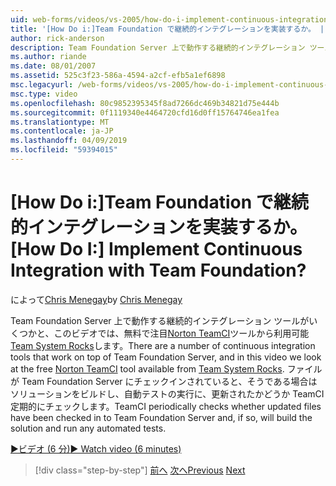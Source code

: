 ```yaml
---
uid: web-forms/videos/vs-2005/how-do-i-implement-continuous-integration-with-team-foundation
title: '[How Do i:]Team Foundation で継続的インテグレーションを実装するか。 | Microsoft Docs'
author: rick-anderson
description: Team Foundation Server 上で動作する継続的インテグレーション ツールがいくつかと、このビデオで無料の Norton TeamCI ツールのどに注目しています.
ms.author: riande
ms.date: 08/01/2007
ms.assetid: 525c3f23-586a-4594-a2cf-efb5a1ef6898
msc.legacyurl: /web-forms/videos/vs-2005/how-do-i-implement-continuous-integration-with-team-foundation
msc.type: video
ms.openlocfilehash: 80c9852395345f8ad7266dc469b34821d75e444b
ms.sourcegitcommit: 0f1119340e4464720cfd16d0ff15764746ea1fea
ms.translationtype: MT
ms.contentlocale: ja-JP
ms.lasthandoff: 04/09/2019
ms.locfileid: "59394015"
---
```

# <a name="how-do-i-implement-continuous-integration-with-team-foundation"></a><span data-ttu-id="73331-104">[How Do i:]Team Foundation で継続的インテグレーションを実装するか。</span><span class="sxs-lookup"><span data-stu-id="73331-104">[How Do I:] Implement Continuous Integration with Team Foundation?</span></span>

<span data-ttu-id="73331-105">によって[Chris Menegay](https://twitter.com/CMenegay)</span><span class="sxs-lookup"><span data-stu-id="73331-105">by [Chris Menegay](https://twitter.com/CMenegay)</span></span>

<span data-ttu-id="73331-106">Team Foundation Server 上で動作する継続的インテグレーション ツールがいくつかと、このビデオでは、無料で注目[Norton TeamCI](http://teamsystemrocks.com/files/12/tools/entry1018.aspx)ツールから利用可能[Team System Rocks](http://teamsystemrocks.com/)します。</span><span class="sxs-lookup"><span data-stu-id="73331-106">There are a number of continuous integration tools that work on top of Team Foundation Server, and in this video we look at the free [Norton TeamCI](http://teamsystemrocks.com/files/12/tools/entry1018.aspx) tool available from [Team System Rocks](http://teamsystemrocks.com/).</span></span> <span data-ttu-id="73331-107">ファイルが Team Foundation Server にチェックインされていると、そうである場合はソリューションをビルドし、自動テストの実行に、更新されたかどうか TeamCI 定期的にチェックします。</span><span class="sxs-lookup"><span data-stu-id="73331-107">TeamCI periodically checks whether updated files have been checked in to Team Foundation Server and, if so, will build the solution and run any automated tests.</span></span>

[<span data-ttu-id="73331-108">&#9654;ビデオ (6 分)</span><span class="sxs-lookup"><span data-stu-id="73331-108">&#9654; Watch video (6 minutes)</span></span>](https://channel9.msdn.com/Blogs/ASP-NET-Site-Videos/how-do-i-implement-continuous-integration-with-team-foundation)

> [!div class="step-by-step"]
> <span data-ttu-id="73331-109">[前へ](how-do-i-discover-application-changes-prior-to-deployment.md)
> [次へ](how-do-i-automate-testing-using-team-build.md)</span><span class="sxs-lookup"><span data-stu-id="73331-109">[Previous](how-do-i-discover-application-changes-prior-to-deployment.md)
[Next](how-do-i-automate-testing-using-team-build.md)</span></span>
